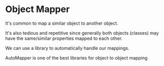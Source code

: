 # Object Mapper


It's common to map a similar object to another object.

It's also tedious and repetitive since generally both objects (classes) may have the same/similar properties mapped to each other. 

We can use a library to automatically handle our mappings. 

AutoMapper is one of the best libraries for object to object mapping
